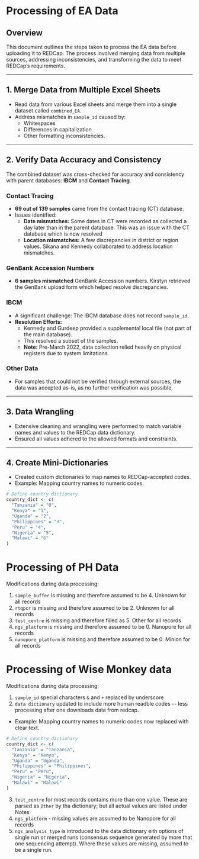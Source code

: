 


# Processing of EA Data

## Overview
This document outlines the steps taken to process the EA data before uploading it to REDCap. The process involved merging data from multiple sources, addressing inconsistencies, and transforming the data to meet REDCap’s requirements.

---

## 1. Merge Data from Multiple Excel Sheets
- Read data from various Excel sheets and merge them into a single dataset called `combined_EA`.
- Address mismatches in `sample_id` caused by:
  - Whitespaces
  - Differences in capitalization
  - Other formatting inconsistencies.

---

## 2. Verify Data Accuracy and Consistency
The combined dataset was cross-checked for accuracy and consistency with parent databases: **IBCM** and **Contact Tracing**.

### Contact Tracing
- **69 out of 139 samples** came from the contact tracing (CT) database.
- Issues identified:
  - **Date mismatches:** Some dates in CT were recorded as collected a day later than in the parent database. This was an issue with the CT database which is now resolved
  - **Location mismatches:** A few discrepancies in district or region values. Sikana and Kennedy collaborated to address location mismatches.

### GenBank Accession Numbers
- **6 samples mismatched** GenBank Accession numbers. Kirstyn retrieved the GenBank upload form which helped resolve discrepancies.

### IBCM
- A significant challenge: The IBCM database does not record `sample_id`.
- **Resolution Efforts:**
  - Kennedy and Gurdeep provided a supplemental local file (not part of the main database).
  - This resolved a subset of the samples.
  - **Note:** Pre-March 2022, data collection relied heavily on physical registers due to system limitations.

### Other Data
- For samples that could not be verified through external sources, the data was accepted as-is, as no further verification was possible.

---

## 3. Data Wrangling
- Extensive cleaning and wrangling were performed to match variable names and values to the REDCap data dictionary.
- Ensured all values adhered to the allowed formats and constraints.

---

## 4. Create Mini-Dictionaries
- Created custom dictionaries to map names to REDCap-accepted codes.
- Example: Mapping country names to numeric codes.

```r
# Define country dictionary
country_dict <- c(
  "Tanzania" = "0",
  "Kenya" = "1",
  "Uganda" = "2",
  "Philippines" = "3",
  "Peru" = "4",
  "Nigeria" = "5",
  "Malawi" = "6"
)
```


# Processing of PH Data

Modifications during data processing:
1. `sample_buffer` is missing and therefore assumed to be 4. Unknown for all records
2. `rtqpcr` is missing and therefore assumed to be 2. Unknown for all records
3. `test_centre` is missing and therefore filled as 5. Other for all records
4. `ngs_platform` is missing and therefore assumed to be 0. Nanopore for all records
5. `nanopore_platform` is missing and therefore assumed to be 0. Minion for all records

# Processing of Wise Monkey data

Modifications during data processing:
1. `sample_id` special characters `&` and `+` replaced by underscore 
2. `data dictionary` updated to include more human readble codes -- less processing after one downloads data from redcap.
- Example: Mapping country names to numeric codes now replaced with clear text.

```r
# Define country dictionary
country_dict <- c(
  "Tanzania" = "Tanzania",
  "Kenya" = "Kenya",
  "Uganda" = "Uganda",
  "Philippines" = "Philippines",
  "Peru" = "Peru",
  "Nigeria" = "Nigeria",
  "Malawi" = "Malawi"
)
```

3. `test_centre` for most records contains more than one value. These are parsed as `Other` by tha dictionary; but all actual values are listed under Notes
4. `ngs_platform` - missing values are assumed to be Nanopore for all records
5. `ngs_analysis_type` is introduced to the data dictionary eith options of single run or merged runs (consensus sequence generated by more that one sequencing attempt). Where these values are missing, assumed to be a single run.
